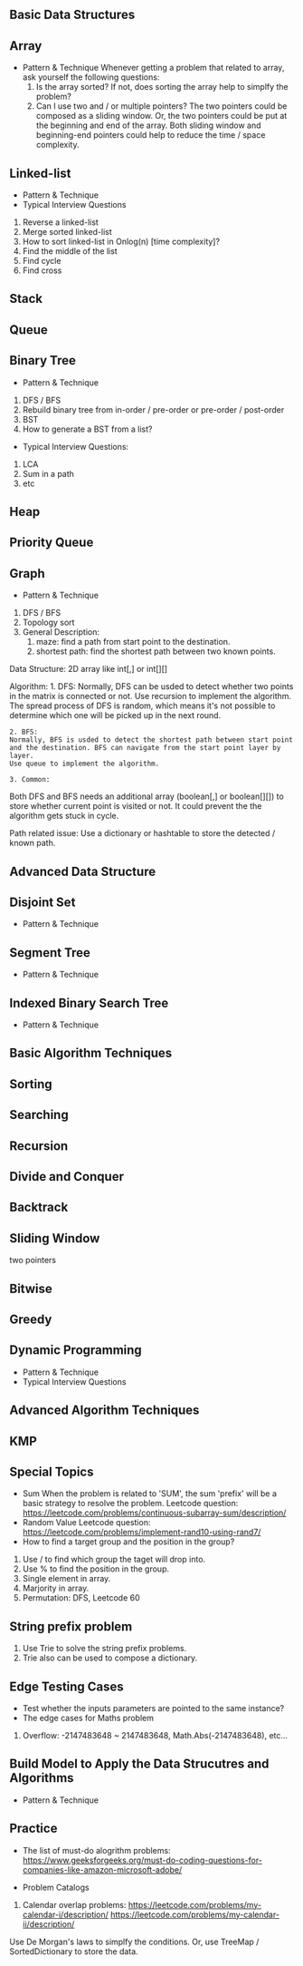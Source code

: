 ## Basic Data Structures
## Array
* Pattern & Technique
  Whenever getting a problem that related to array, ask yourself the following questions:  
  1. Is the array sorted? If not, does sorting the array help to simplfy the problem?
  2. Can I use two and / or multiple pointers? The two pointers could be composed as a sliding window. Or, the two pointers could be put at the beginning and end of the array. Both sliding window and beginning-end pointers could help to reduce the time / space complexity.

## Linked-list
* Pattern & Technique
* Typical Interview Questions
1. Reverse a linked-list
2. Merge sorted linked-list
3. How to sort linked-list in Onlog(n) [time complexity]?
4. Find the middle of the list
5. Find cycle
6. Find cross

## Stack

## Queue

## Binary Tree
* Pattern & Technique
1. DFS / BFS
2. Rebuild binary tree from in-order / pre-order or pre-order / post-order
3. BST
4. How to generate a BST from a list?
* Typical Interview Questions:
1. LCA
2. Sum in a path
3. etc

## Heap

## Priority Queue

## Graph
* Pattern & Technique
1. DFS / BFS 
2. Topology sort
3. General Description:
	1. maze: find a path from start point to the destination.
	2. shortest path: find the shortest path between two known points.

Data Structure:
2D array like int[,] or int[][]

Algorithm:
	1. DFS:
	Normally, DFS can be usded to detect whether two points in the matrix is connected or not.
	Use recursion to implement the algorithm.
	The spread process of DFS is random, which means it's not possible to determine which one will be picked up in the next round.
	
	2. BFS:
	Normally, BFS is usded to detect the shortest path between start point and the destination. BFS can navigate from the start point layer by layer.
	Use queue to implement the algorithm.
	
	3. Common:
Both DFS and BFS needs an additional array (boolean[,] or boolean[][]) to store whether current point is visited or not. It could prevent the the algorithm gets stuck in cycle.

Path related issue: Use a dictionary or hashtable to store the detected / known path.

## Advanced Data Structure
## Disjoint Set
* Pattern & Technique

## Segment Tree
* Pattern & Technique

## Indexed Binary Search Tree
* Pattern & Technique

## Basic Algorithm Techniques
## Sorting

## Searching

## Recursion

## Divide and Conquer

## Backtrack

## Sliding Window
two pointers

## Bitwise

## Greedy

## Dynamic Programming
* Pattern & Technique
* Typical Interview Questions

## Advanced Algorithm Techniques
## KMP

## Special Topics
* Sum
  When the problem is related to 'SUM', the sum 'prefix' will be a basic strategy to resolve the problem.
  Leetcode question: https://leetcode.com/problems/continuous-subarray-sum/description/
* Random Value
Leetcode question: https://leetcode.com/problems/implement-rand10-using-rand7/
* How to find a target group and the position in the group?
1. Use / to find which group the taget will drop into.
2. Use % to find the position in the group.
3. Single element in array.
4. Marjority in array.
5. Permutation: DFS, Leetcode 60

## String prefix problem
1. Use Trie to solve the string prefix problems.
2. Trie also can be used to compose a dictionary.

## Edge Testing Cases
* Test whether the inputs parameters are pointed to the same instance?
* The edge cases for Maths problem
1. Overflow: -2147483648 ~ 2147483648, Math.Abs(-2147483648), etc...

## Build Model to Apply the Data Strucutres and Algorithms
* Pattern & Technique

## Practice
* The list of must-do alogrithm problems:
https://www.geeksforgeeks.org/must-do-coding-questions-for-companies-like-amazon-microsoft-adobe/

* Problem Catalogs
1. Calendar overlap problems:
https://leetcode.com/problems/my-calendar-i/description/
https://leetcode.com/problems/my-calendar-ii/description/

Use De Morgan's laws to simplfy the conditions. Or, use TreeMap / SortedDictionary to store the data.